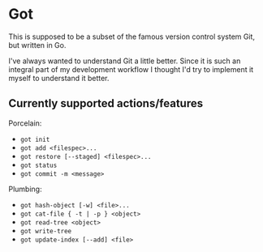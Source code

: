 # Got
This is supposed to be a subset of the famous version control system
Git, but written in Go.

I've always wanted to understand Git a little better. Since it is such
an integral part of my development workflow I thought I'd try to implement
it myself to understand it better.

## Currently supported actions/features
Porcelain:
- `got init`
- `got add <filespec>...`
- `got restore [--staged] <filespec>...`
- `got status`
- `got commit -m <message>`

Plumbing:
- `got hash-object [-w] <file>...`
- `got cat-file { -t | -p } <object>`
- `got read-tree <object>`
- `got write-tree`
- `got update-index [--add] <file>`